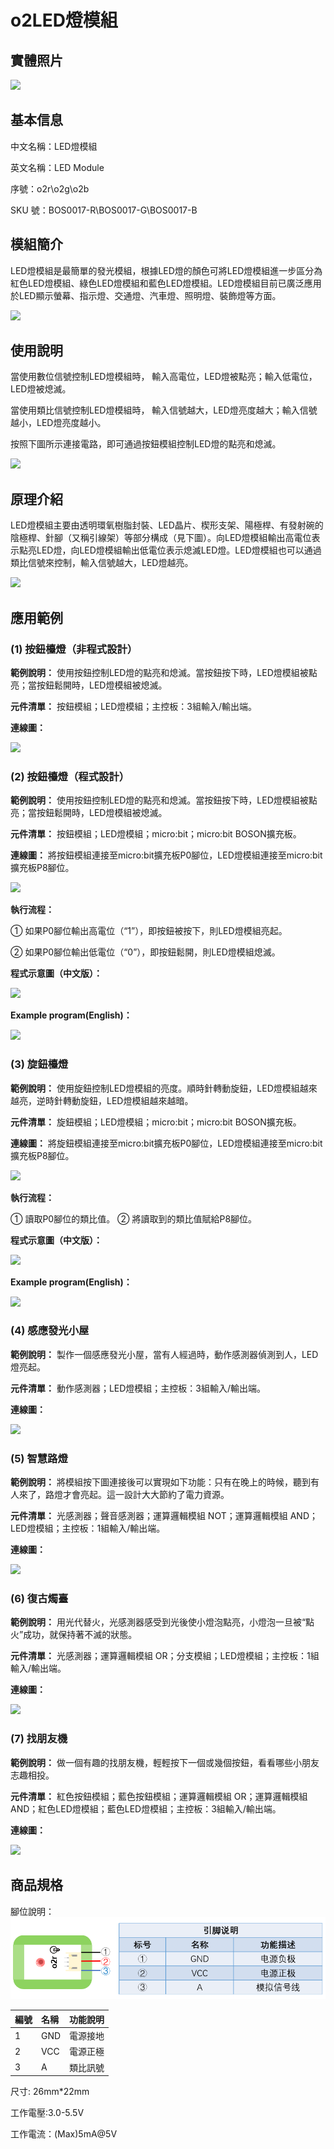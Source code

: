 # o2LED燈模組

## 實體照片

![](../.gitbook/assets/bosonled-mo-kuai-shi-wu-tu.png)

## 基本信息

中文名稱：LED燈模組

英文名稱：LED Module

序號：o2r\o2g\o2b

SKU 號：BOS0017-R\BOS0017-G\BOS0017-B

## 模組簡介

LED燈模組是最簡單的發光模組，根據LED燈的顏色可將LED燈模組進一步區分為紅色LED燈模組、綠色LED燈模組和藍色LED燈模組。LED燈模組目前已廣泛應用於LED顯示螢幕、指示燈、交通燈、汽車燈、照明燈、裝飾燈等方面。

![](../.gitbook/assets/bosonled-mo-kuai-shi-li.png)

## 使用說明

當使用數位信號控制LED燈模組時， 輸入高電位，LED燈被點亮；輸入低電位，LED燈被熄滅。

當使用類比信號控制LED燈模組時， 輸入信號越大，LED燈亮度越大；輸入信號越小，LED燈亮度越小。

按照下圖所示連接電路，即可通過按鈕模組控制LED燈的點亮和熄滅。

![](../.gitbook/assets/bosonled-mo-kuai-shi-yong-shuo-ming.png)

## 原理介紹

LED燈模組主要由透明環氧樹脂封裝、LED晶片、楔形支架、陽極桿、有發射碗的陰極桿、針腳（又稱引線架）等部分構成（見下圖）。向LED燈模組輸出高電位表示點亮LED燈，向LED燈模組輸出低電位表示熄滅LED燈。LED燈模組也可以通過類比信號來控制，輸入信號越大，LED燈越亮。

![](../.gitbook/assets/bosonled-mo-kuai-yuan-li-jie-shao.jpg)

## 應用範例

### **\(1\) 按鈕檯燈（非程式設計）**

**範例說明：** 使用按鈕控制LED燈的點亮和熄滅。當按鈕按下時，LED燈模組被點亮；當按鈕鬆開時，LED燈模組被熄滅。

**元件清單：** 按鈕模組；LED燈模組；主控板：3組輸入/輸出端。

**連線圖：**

![](../.gitbook/assets/bosonled-mo-kuai-an-niu-tai-deng-1-lian-xian-tu.png)

### **\(2\) 按鈕檯燈（程式設計）**

**範例說明：** 使用按鈕控制LED燈的點亮和熄滅。當按鈕按下時，LED燈模組被點亮；當按鈕鬆開時，LED燈模組被熄滅。

**元件清單：** 按鈕模組；LED燈模組；micro:bit；micro:bit BOSON擴充板。

**連線圖：** 將按鈕模組連接至micro:bit擴充板P0腳位，LED燈模組連接至micro:bit擴充板P8腳位。

![](../.gitbook/assets/bosonled-mo-kuai-an-niu-tai-deng-2-lian-xian-tu.png)

**執行流程：**

① 如果P0腳位輸出高電位（“1”），即按鈕被按下，則LED燈模組亮起。

② 如果P0腳位輸出低電位（“0”），即按鈕鬆開，則LED燈模組熄滅。

**程式示意圖（中文版）：**

![](../.gitbook/assets/bosonled-mo-kuai-an-niu-tai-deng-2-cheng-xu-shi-yi-tu-zhong-wen-ban.png)

**Example program(English)：**

![](../.gitbook/assets/bosonled-mo-kuai-an-niu-tai-deng-2-cheng-xu-shi-yi-tu-ying-wen-ban.png)

### **\(3\) 旋鈕檯燈**

**範例說明：** 使用旋鈕控制LED燈模組的亮度。順時針轉動旋鈕，LED燈模組越來越亮，逆時針轉動旋鈕，LED燈模組越來越暗。

**元件清單：** 旋鈕模組；LED燈模組；micro:bit；micro:bit BOSON擴充板。

**連線圖：** 將旋鈕模組連接至micro:bit擴充板P0腳位，LED燈模組連接至micro:bit擴充板P8腳位。

![](../.gitbook/assets/bosonled-mo-kuai-xuan-niu-tai-deng-lian-xian-tu.png)

**執行流程：**

① 讀取P0腳位的類比值。 ② 將讀取到的類比值賦給P8腳位。

**程式示意圖（中文版）：**

![](../.gitbook/assets/bosonled-mo-kuai-xuan-niu-tai-deng-cheng-xu-shi-yi-tu-zhong-wen-ban.png)

**Example program(English)：**

![](../.gitbook/assets/bosonled-mo-kuai-xuan-niu-tai-deng-cheng-xu-shi-yi-tu-ying-wen-ban.png)

### **\(4\) 感應發光小屋**

**範例說明：** 製作一個感應發光小屋，當有人經過時，動作感測器偵測到人，LED燈亮起。

**元件清單：** 動作感測器；LED燈模組；主控板：3組輸入/輸出端。

**連線圖：**

![](../.gitbook/assets/bosonled-mo-kuai-gan-ying-fa-guang-xiao-wu-lian-xian-tu.png)

### **\(5\) 智慧路燈**

**範例說明：** 將模組按下圖連接後可以實現如下功能：只有在晚上的時候，聽到有人來了，路燈才會亮起。這一設計大大節約了電力資源。

**元件清單：** 光感測器；聲音感測器；運算邏輯模組 NOT；運算邏輯模組 AND；LED燈模組；主控板：1組輸入/輸出端。

**連線圖：**

![](../.gitbook/assets/bosonled-mo-kuai-zhi-neng-lu-deng-lian-xian-tu.png)

### **\(6\) 復古燭臺**

**範例說明：** 用光代替火，光感測器感受到光後使小燈泡點亮，小燈泡一旦被“點火”成功，就保持著不滅的狀態。

**元件清單：** 光感測器；運算邏輯模組 OR；分支模組；LED燈模組；主控板：1組輸入/輸出端。

**連線圖：**

![](../.gitbook/assets/bosonled-mo-kuai-fu-gu-zhu-tai-lian-xian-tu.png)

### **\(7\) 找朋友機**

**範例說明：** 做一個有趣的找朋友機，輕輕按下一個或幾個按鈕，看看哪些小朋友志趣相投。

**元件清單：** 紅色按鈕模組；藍色按鈕模組；運算邏輯模組 OR；運算邏輯模組 AND；紅色LED燈模組；藍色LED燈模組；主控板：3組輸入/輸出端。

**連線圖：**

![](../.gitbook/assets/bosonled-mo-kuai-zhao-peng-you-ji-lian-xian-tu.png)

## 商品規格

腳位說明： 
![](../.gitbook/assets/output_modules/led_module/led_module_spec.png)

| **編號** | **名稱** | **功能說明** |
| :--- | :--- | :--- |
| 1 | GND | 電源接地 |
| 2 | VCC | 電源正極 |
| 3 | A | 類比訊號 |

尺寸: 26mm\*22mm

工作電壓:3.0-5.5V

工作電流：\(Max\)5mA@5V

